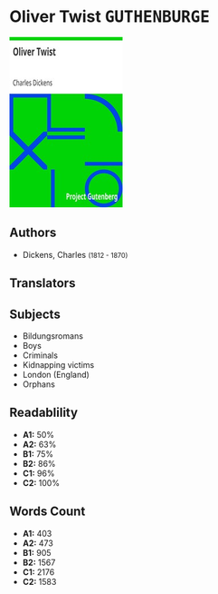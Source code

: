# Oliver Twist <kbd>GUTHENBURGE</kbd>

![](./cover.medium.jpg "")

## Authors


 - Dickens, Charles <small>(1812 - 1870)</small>

## Translators



## Subjects


 - Bildungsromans
 - Boys
 - Criminals
 - Kidnapping victims
 - London (England)
 - Orphans

## Readablility


 - **A1:** 50%
 - **A2:** 63%
 - **B1:** 75%
 - **B2:** 86%
 - **C1:** 96%
 - **C2:** 100%

## Words Count


 - **A1:** 403
 - **A2:** 473
 - **B1:** 905
 - **B2:** 1567
 - **C1:** 2176
 - **C2:** 1583
